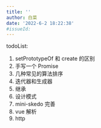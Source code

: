 ```yaml
---
title: ''
author: 白菜
date: '2022-6-2 18:22:38'
#issueId:
---
```


todoList:

1. setPrototypeOf 和 create 的区别
2. 手写一个 Promise
3. 几种常见的算法排序
4. 迭代器和生成器
5. 继承
6. 设计模式
7. mini-skedo 完善
8. vue 解析
9. http
